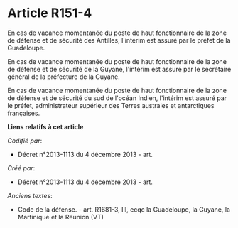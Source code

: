 # Article R151-4

En cas de vacance momentanée du poste de haut fonctionnaire de la zone de défense et de sécurité des Antilles, l'intérim est
assuré par le préfet de la Guadeloupe.

En cas de vacance momentanée du poste de haut fonctionnaire de la zone de défense et de sécurité de la Guyane, l'intérim est
assuré par le secrétaire général de la préfecture de la Guyane.

En cas de vacance momentanée du poste de haut fonctionnaire de la zone de défense et de sécurité du sud de l'océan Indien,
l'intérim est assuré par le préfet, administrateur supérieur des Terres australes et antarctiques françaises.

**Liens relatifs à cet article**

_Codifié par_:

  - Décret n°2013-1113 du 4 décembre 2013 - art.

_Créé par_:

  - Décret n°2013-1113 du 4 décembre 2013 - art.

_Anciens textes_:

  - Code de la défense. - art. R1681-3, III, ecqc la Guadeloupe, la Guyane, la Martinique et la Réunion (VT)
